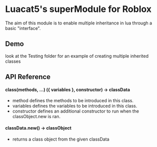 # Luacat5's superModule for Roblox
The aim of this module is to enable multiple inheritance in lua through a basic "interface".

## Demo
look at the Testing folder for an example of creating multiple inherited classes

## API Reference

#### class(methods, ...) ({ variables }, constructor) -> classData
+ method defines the methods to be introduced in this class.
+ variables defines the variables to be introduced in this class.
+ constructor defines an additional constructor to run when the classObject.new is ran.

#### classData.new() -> classObject
+ returns a class object from the given classData